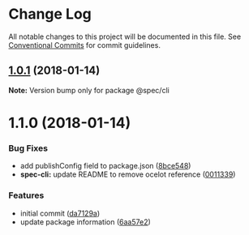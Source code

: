 # Change Log

All notable changes to this project will be documented in this file.
See [Conventional Commits](https://conventionalcommits.org) for commit guidelines.

<a name="1.0.1"></a>
## [1.0.1](https://github.com/joshblack/spec/tree/master/packages/spec-cli/compare/@spec/cli@1.1.0...@spec/cli@1.0.1) (2018-01-14)




**Note:** Version bump only for package @spec/cli

<a name="1.1.0"></a>
# 1.1.0 (2018-01-14)


### Bug Fixes

* add publishConfig field to package.json ([8bce548](https://github.com/joshblack/spec/tree/master/packages/spec-cli/commit/8bce548))
* **spec-cli:** update README to remove ocelot reference ([0011339](https://github.com/joshblack/spec/tree/master/packages/spec-cli/commit/0011339))


### Features

* initial commit ([da7129a](https://github.com/joshblack/spec/tree/master/packages/spec-cli/commit/da7129a))
* update package information ([6aa57e2](https://github.com/joshblack/spec/tree/master/packages/spec-cli/commit/6aa57e2))
